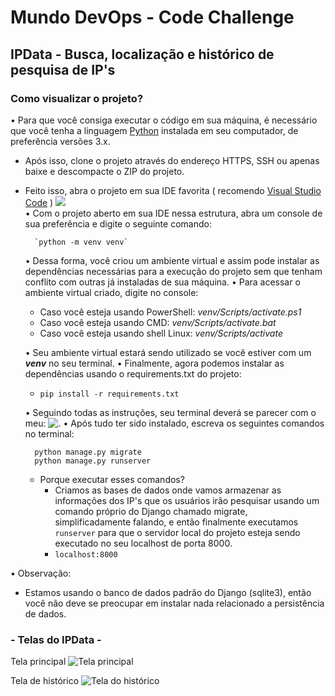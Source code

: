 # Mundo DevOps - Code Challenge #
## IPData - Busca, localização e histórico de pesquisa de IP's


### Como visualizar o projeto?

• Para que você consiga executar o código em sua máquina, é necessário que você tenha a linguagem [Python](https://www.python.org/downloads/) instalada em seu computador, de preferência versões 3.x.
- Após isso, clone o projeto através do endereço HTTPS, SSH ou apenas baixe e descompacte o ZIP do projeto.
- Feito isso, abra o projeto em sua IDE favorita ( recomendo [Visual Studio Code](https://code.visualstudio.com/) )
 ![](https://i.ibb.co/zrrVy8P/estrutura.png)<br>
• Com o projeto aberto em sua IDE nessa estrutura, abra um console de sua preferência e digite o seguinte comando: 

		`python -m venv venv`

	• Dessa forma, você criou um ambiente virtual e assim pode instalar as dependências necessárias para a execução do projeto sem que tenham conflito com outras já instaladas de sua máquina.
• Para acessar o ambiente virtual criado, digite no console: 
	 - Caso você esteja usando PowerShell: *venv/Scripts/activate.ps1* 
	 - Caso você esteja usando CMD: *venv/Scripts/activate.bat* 
	 - Caso você esteja usando shell Linux: *venv/Scripts/activate* 

   • Seu ambiente virtual estará sendo utilizado se você estiver com um ***venv*** no seu terminal.
   • Finalmente, agora podemos instalar as dependências usando o requirements.txt do projeto:
   
    - `pip install -r requirements.txt`
  
   • Seguindo todas as instruções, seu terminal deverá se parecer com o meu:
     ![.](https://i.ibb.co/nmQqfcQ/Captura-de-tela-2022-02-17-000105.png)
• Após tudo ter sido instalado, escreva os seguintes comandos no terminal:

		python manage.py migrate 
		python manage.py runserver
		
	- Porque executar esses comandos?
	   - Criamos as bases de dados onde vamos armazenar as informações dos IP's que os usuários irão pesquisar usando um comando próprio do Django chamado migrate, simplificadamente falando, e então finalmente executamos `runserver` para que o servidor local do projeto esteja sendo executado no seu localhost de porta 8000. 
	   - `localhost:8000`
	   
• Observação: 
   - Estamos usando o banco de dados padrão do Django (sqlite3), então você não deve se preocupar em instalar nada relacionado a persistência de dados.




###  - Telas do IPData - 

Tela principal
![Tela principal](https://i.ibb.co/SyQF0dk/index.png)

Tela de histórico
![Tela do histórico](https://i.ibb.co/0Y08v6x/log.png)

